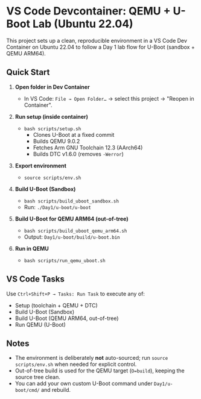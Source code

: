 # VS Code Devcontainer: QEMU + U-Boot Lab (Ubuntu 22.04)

This project sets up a clean, reproducible environment in a VS Code Dev Container on Ubuntu 22.04 to follow a Day 1 lab flow for U-Boot (sandbox + QEMU ARM64).

## Quick Start

1. **Open folder in Dev Container**
   - In VS Code: `File → Open Folder…` → select this project → "Reopen in Container".

2. **Run setup (inside container)**
   - `bash scripts/setup.sh`
     - Clones U-Boot at a fixed commit
     - Builds QEMU 9.0.2
     - Fetches Arm GNU Toolchain 12.3 (AArch64)
     - Builds DTC v1.6.0 (removes `-Werror`)

3. **Export environment**
   - `source scripts/env.sh`

4. **Build U-Boot (Sandbox)**
   - `bash scripts/build_uboot_sandbox.sh`
   - Run: `./Day1/u-boot/u-boot`

5. **Build U-Boot for QEMU ARM64 (out-of-tree)**
   - `bash scripts/build_uboot_qemu_arm64.sh`
   - Output: `Day1/u-boot/build/u-boot.bin`

6. **Run in QEMU**
   - `bash scripts/run_qemu_uboot.sh`

## VS Code Tasks
Use `Ctrl+Shift+P → Tasks: Run Task` to execute any of:
- Setup (toolchain + QEMU + DTC)
- Build U-Boot (Sandbox)
- Build U-Boot (QEMU ARM64, out-of-tree)
- Run QEMU (U-Boot)

## Notes
- The environment is deliberately **not** auto-sourced; run `source scripts/env.sh` when needed for explicit control.
- Out-of-tree build is used for the QEMU target (`O=build`), keeping the source tree clean.
- You can add your own custom U-Boot command under `Day1/u-boot/cmd/` and rebuild.
